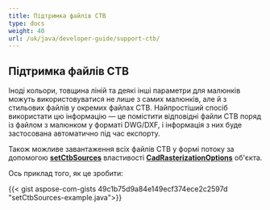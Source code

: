 ```yaml
---
title: Підтримка файлів CTB
type: docs
weight: 40
url: /uk/java/developer-guide/support-ctb/
---
```


## **Підтримка файлів CTB**

Іноді кольори, товщина ліній та деякі інші параметри для малюнків можуть використовуватися не лише з самих малюнків, але й з стильових файлів у окремих файлах CTB.
Найпростіший спосіб використати цю інформацію — це помістити відповідні файли CTB поряд із файлом з малюнком у форматі DWG/DXF, і інформація з них буде застосована
автоматично під час експорту.

Також можливе завантаження всіх файлів CTB у формі потоку за допомогою 
[**setCtbSources**](https://reference.aspose.com/cad/java/com.aspose.cad.imageoptions/CadRasterizationOptions#setCtbSources-java.util.Map-) властивості 
[**CadRasterizationOptions**](https://reference.aspose.com/cad/java/com.aspose.cad.imageoptions/CadRasterizationOptions) об'єкта.

Ось приклад того, як це зробити:
 
{{< gist aspose-com-gists 49c1b75d9a84e149ecf374ece2c2597d "setCtbSources-example.java">}}
